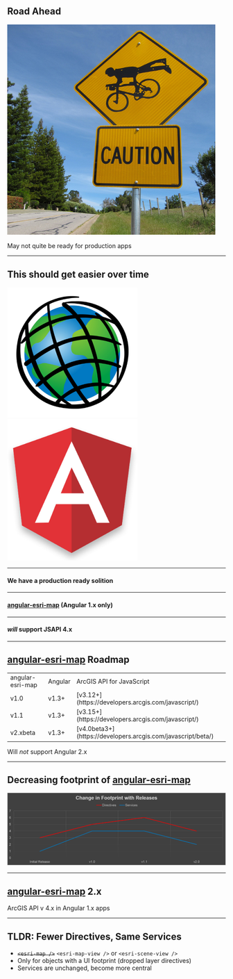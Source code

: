 <!-- .slide: data-background="reveal.js/img/bg-5.png" -->
## <i class="fa fa-exclamation-triangle"></i> Road Ahead

<img src="img/warning-cyclist-4685661036_b937f5bb0b_z.jpg" width="480" />

May not quite be ready for production apps

---

<h2 class="fragment">This should get easier over time</h2>

<div>
    <img src="img/esri.png" width="300" />
    <i class="fa fa-heart fragment" style="display: inline-block; font-size: 200px; color: red;"></i>
    <img src="img/angular2-logo.png" width="300" />
</div>

---

<!-- .slide: data-background="img/angular-esri-map-v1-screenshot.png" -->
#### We have a production ready solition

---

<!-- .slide: data-background="img/angular-esri-map-v1-screenshot.png" -->
#### [angular-esri-map](https://github.com/Esri/angular-esri-map/) (Angular 1.x only)

---

<!-- .slide: data-background="img/angular-esri-map-v1-screenshot.png" -->
#### *will* support JSAPI 4.x

---

## [angular-esri-map](https://github.com/Esri/angular-esri-map/) Roadmap

<!-- .slide: data-background="reveal.js/img/bg-5.png" -->
<table>
    <tr><td>angular-esri-map </td><td> Angular </td><td> ArcGIS API for JavaScript</td></tr>
    <tr><td>v1.0 </td><td> v1.3+ </td><td> [v3.12+](https://developers.arcgis.com/javascript/)</td></tr>
    <tr><td>v1.1 </td><td> v1.3+ </td><td> [v3.15+](https://developers.arcgis.com/javascript/)</td></tr>
    <tr><td>v2.xbeta </td><td> v1.3+ </td><td> [v4.0beta3+](https://developers.arcgis.com/javascript/beta/)</td></tr>
</table>

Will *not* support Angular 2.x

---

<!-- .slide: data-background="reveal.js/img/bg-6.png" -->
## Decreasing footprint of [angular-esri-map](https://github.com/Esri/angular-esri-map/)

<img src="img/angular-esri-map-footprint-chart.png" />

---

<!-- .slide: data-background="reveal.js/img/bg-3.png" -->
## [angular-esri-map](https://github.com/Esri/angular-esri-map/) 2.x

ArcGIS API v 4.x in Angular 1.x apps

---

<!-- .slide: data-background="reveal.js/img/bg-3.png" -->
## TLDR: Fewer Directives, Same Services

- ~~`<esri-map />`~~ <i class="fa fa-arrow-right"></i> `<esri-map-view />` or `<esri-scene-view />`
- Only for objects with a UI footprint (dropped layer directives)
- Services are unchanged, become more central
